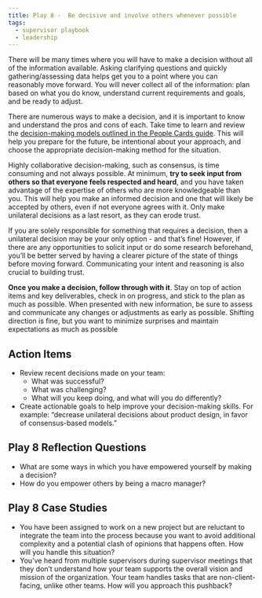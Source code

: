```yaml
---
title: Play 8 -  Be decisive and involve others whenever possible
tags:
  - supervisor playbook
  - leadership
---
```


There will be many times where you will have to make a decision without all of
the information available. Asking clarifying questions and quickly
gathering/assessing data helps get you to a point where you can reasonably move
forward. You will never collect all of the information: plan based on what you
do know, understand current requirements and goals, and be ready to adjust.

There are numerous ways to make a decision, and it is important to know and
understand the pros and cons of each. Take time to learn and review the
[decision-making models outlined in the People Cards guide](https://docs.google.com/document/d/1fuuIzOXxfnXmmL1t5ridBQdwxS1NPgk2lmvlPbhRzHc/edit#heading=h.lrplfxibnfah).
This will help you prepare for the future, be intentional about your approach,
and choose the appropriate decision-making method for the situation.

Highly collaborative decision-making, such as consensus, is time consuming and
not always possible. At minimum, **try to seek input from others so that
everyone feels respected and heard**, and you have taken advantage of the
expertise of others who are more knowledgeable than you. This will help you make
an informed decision and one that will likely be accepted by others, even if not
everyone agrees with it. Only make unilateral decisions as a last resort, as
they can erode trust.

If you are solely responsible for something that requires a decision, then a
unilateral decision may be your only option - and that’s fine! However, if there
are any opportunities to solicit input or do some research beforehand, you’ll be
better served by having a clearer picture of the state of things before moving
forward. Communicating your intent and reasoning is also crucial to building
trust.

**Once you make a decision, follow through with it**. Stay on top of action
items and key deliverables, check in on progress, and stick to the plan as much
as possible. When presented with new information, be sure to assess and
communicate any changes or adjustments as early as possible. Shifting direction
is fine, but you want to minimize surprises and maintain expectations as much as
possible

## Action Items

- Review recent decisions made on your team:
  - What was successful?
  - What was challenging?
  - What will you keep doing, and what will you do differently?
- Create actionable goals to help improve your decision-making skills. For
  example: “decrease unilateral decisions about product design, in favor of
  consensus-based models.”

## Play 8 Reflection Questions

- What are some ways in which you have empowered yourself by making a decision?
- How do you empower others by being a macro manager?

## Play 8 Case Studies

- You have been assigned to work on a new project but are reluctant to integrate
  the team into the process because you want to avoid additional complexity and
  a potential clash of opinions that happens often. How will you handle this
  situation?
- You’ve heard from multiple supervisors during supervisor meetings that they
  don’t understand how your team supports the overall vision and mission of the
  organization. Your team handles tasks that are non-client-facing, unlike other
  teams. How will you approach this pushback?
